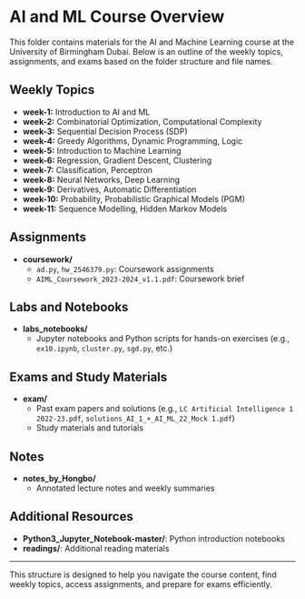 # AI and ML Course Overview

This folder contains materials for the AI and Machine Learning course at the University of Birmingham Dubai. Below is an outline of the weekly topics, assignments, and exams based on the folder structure and file names.

## Weekly Topics
- **week-1:** Introduction to AI and ML
- **week-2:** Combinatorial Optimization, Computational Complexity
- **week-3:** Sequential Decision Process (SDP)
- **week-4:** Greedy Algorithms, Dynamic Programming, Logic
- **week-5:** Introduction to Machine Learning
- **week-6:** Regression, Gradient Descent, Clustering
- **week-7:** Classification, Perceptron
- **week-8:** Neural Networks, Deep Learning
- **week-9:** Derivatives, Automatic Differentiation
- **week-10:** Probability, Probabilistic Graphical Models (PGM)
- **week-11:** Sequence Modelling, Hidden Markov Models

## Assignments
- **coursework/**
  - `ad.py`, `hw_2546379.py`: Coursework assignments
  - `AIML_Coursework_2023-2024_v1.1.pdf`: Coursework brief

## Labs and Notebooks
- **labs_notebooks/**
  - Jupyter notebooks and Python scripts for hands-on exercises (e.g., `ex10.ipynb`, `cluster.py`, `sgd.py`, etc.)

## Exams and Study Materials
- **exam/**
  - Past exam papers and solutions (e.g., `LC Artificial Intelligence 1 2022-23.pdf`, `solutions_AI_1_+_AI_ML_22_Mock 1.pdf`)
  - Study materials and tutorials

## Notes
- **notes_by_Hongbo/**
  - Annotated lecture notes and weekly summaries

## Additional Resources
- **Python3_Jupyter_Notebook-master/**: Python introduction notebooks
- **readings/**: Additional reading materials

---

This structure is designed to help you navigate the course content, find weekly topics, access assignments, and prepare for exams efficiently.
